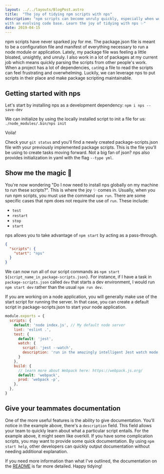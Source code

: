 ```yaml
---
layout: ../../layouts/BlogPost.astro
title:  "The joy of tidying npm scripts with nps"
description: "npm scripts can become unruly quickly, especially when working
with an evolving code base. Learn the joy of tidying with nps ✨"
date: 2019-04-15
---
```


npm scripts have never sparked joy for me. The package.json file is meant to be
a configuration file and manifest of everything necessary to run a node module
or application. Lately, my package file was feeling a little bloated, unsightly,
and unruly. I also work in a lot of packages at my current job which means
quickly parsing the scripts from other people's work. When a project has a lot
of dependencies, `cat`ing a file to read the scripts can feel frustrating and
overwhelming. Luckily, we can leverage nps to put scripts in their place and
make package scripting maintainable.

## Getting started with nps

Let's start by installing nps as a development dependency:
`npm i nps --save-dev`

We can initialize by using the locally installed script to init a file for us:
`./node_modules/.bin/nps init`

Voila!

Check your `git status` and you'll find a newly created package-scripts.json
file with your previously implemented package scripts. This is the file you'll
be using to create tasks moving forward. Not a big fan of json? nps also
provides initialization in yaml with the flag  `--type yml`.

## Show me the magic 🔮

You're now wondering "Do I now need to install nps globally on my machine to run
these scripts?". This is where the joy ✨ comes in.  Usually, when you run npm
scripts, you must use the command `npm run`. There are some specific cases that
npm does not require the use of `run`. These include:

* `test`
* `restart`
* `stop`
* `start`

nps allows you to take advantage of `npm start` by acting as a pass-through.

```json
{
  "scripts": {
    "start": "nps"
  }
}
```

We can now run all of our script commands as `npm start
${script_name_in_package-scripts.json}`.  For instance, if I have a task in
`package-scripts.json` called `dev` that starts a dev environment, I would run
`npm start dev` rather than the usual `npm run dev`.

If you are working on a node application, you will generally make use of the
start script for running the server. In that case, you can create a default
script in package-scripts.json to start your node application.

```javascript
module.exports = {
  scripts: {
    default: 'node index.js', // My default node server
    lint: 'eslint .',
    test: {
      default: 'jest',
      watch: {
        script: 'jest --watch',
        description: 'run in the amazingly intelligent Jest watch mode'
      }
    },
    build: {
      // learn more about Webpack here: https://webpack.js.org/
      default: 'webpack',
      prod: 'webpack -p',
    },
  },
}
```

## Give your teammates documentation

One of the more useful features is the ability to give documentation. You'll
notice in the example above, there's a `description` field. This field allows
your team to quickly learn about what a particular script entails. For the
example above, it might seem like overkill. If you have some complication
scripts, you may want to provide some quick documentation. By using `npm start
help`, other developers can quickly output documentation without needing
additional explanation.

If you need more information than what I've outlined, the documentation on the
[README](https://www.npmjs.com/package/nps) is far more detailed. Happy tidying!
